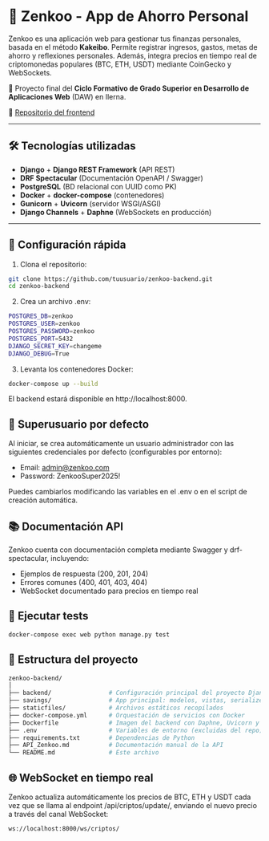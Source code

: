 # 💸 Zenkoo - App de Ahorro Personal

Zenkoo es una aplicación web para gestionar tus finanzas personales, basada en el método **Kakeibo**. Permite registrar ingresos, gastos, metas de ahorro y reflexiones personales. Además, integra precios en tiempo real de criptomonedas populares (BTC, ETH, USDT) mediante CoinGecko y WebSockets.

🧠 Proyecto final del **Ciclo Formativo de Grado Superior en Desarrollo de Aplicaciones Web** (DAW) en Ilerna.

🔗 [Repositorio del frontend](https://github.com/AlbertClemente/zenkoo-frontend)

---

## 🛠️ Tecnologías utilizadas

- **Django** + **Django REST Framework** (API REST)
- **DRF Spectacular** (Documentación OpenAPI / Swagger)
- **PostgreSQL** (BD relacional con UUID como PK)
- **Docker** + **docker-compose** (contenedores)
- **Gunicorn** + **Uvicorn** (servidor WSGI/ASGI)
- **Django Channels** + **Daphne** (WebSockets en producción)

---

## 🔧 Configuración rápida

1. Clona el repositorio:

```bash
git clone https://github.com/tuusuario/zenkoo-backend.git
cd zenkoo-backend
```

2. Crea un archivo .env:

```bash
POSTGRES_DB=zenkoo
POSTGRES_USER=zenkoo
POSTGRES_PASSWORD=zenkoo
POSTGRES_PORT=5432
DJANGO_SECRET_KEY=changeme
DJANGO_DEBUG=True
```

3. Levanta los contenedores Docker:

```bash
docker-compose up --build
```
El backend estará disponible en http://localhost:8000.

## 👤 Superusuario por defecto

Al iniciar, se crea automáticamente un usuario administrador con las siguientes credenciales por defecto (configurables por entorno):

- Email: admin@zenkoo.com
- Password: ZenkooSuper2025!

Puedes cambiarlos modificando las variables en el .env o en el script de creación automática.

## 📚 Documentación API

Zenkoo cuenta con documentación completa mediante Swagger y drf-spectacular, incluyendo:

- Ejemplos de respuesta (200, 201, 204)
- Errores comunes (400, 401, 403, 404)
- WebSocket documentado para precios en tiempo real

## 🧪 Ejecutar tests

```bash
docker-compose exec web python manage.py test
```

## 📂 Estructura del proyecto

```bash
zenkoo-backend/
│
├── backend/                # Configuración principal del proyecto Django
├── savings/                # App principal: modelos, vistas, serializers, lógica
├── staticfiles/            # Archivos estáticos recopilados
├── docker-compose.yml      # Orquestación de servicios con Docker
├── Dockerfile              # Imagen del backend con Daphne, Uvicorn y Gunicorn
├── .env                    # Variables de entorno (excluidas del repo)
├── requirements.txt        # Dependencias de Python
├── API_Zenkoo.md           # Documentación manual de la API
└── README.md               # Este archivo
```
## 🌐 WebSocket en tiempo real

Zenkoo actualiza automáticamente los precios de BTC, ETH y USDT cada vez que se llama al endpoint /api/criptos/update/, enviando el nuevo precio a través del canal WebSocket:

```bash
ws://localhost:8000/ws/criptos/
```
